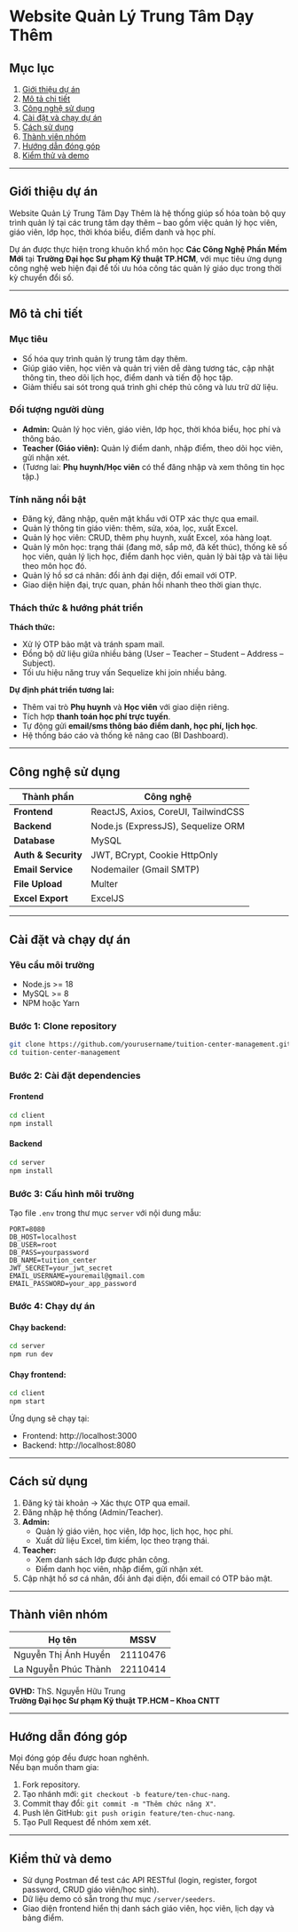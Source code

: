 # Website Quản Lý Trung Tâm Dạy Thêm

## Mục lục
1. [Giới thiệu dự án](#giới-thiệu-dự-án)
2. [Mô tả chi tiết](#mô-tả-chi-tiết)
3. [Công nghệ sử dụng](#công-nghệ-sử-dụng)
4. [Cài đặt và chạy dự án](#cài-đặt-và-chạy-dự-án)
5. [Cách sử dụng](#cách-sử-dụng)
6. [Thành viên nhóm](#thành-viên-nhóm)
7. [Hướng dẫn đóng góp](#hướng-dẫn-đóng-góp)
8. [Kiểm thử và demo](#kiểm-thử-và-demo)

---

## Giới thiệu dự án
Website Quản Lý Trung Tâm Dạy Thêm là hệ thống giúp số hóa toàn bộ quy trình quản lý tại các trung tâm dạy thêm – bao gồm việc quản lý học viên, giáo viên, lớp học, thời khóa biểu, điểm danh và học phí.

Dự án được thực hiện trong khuôn khổ môn học **Các Công Nghệ Phần Mềm Mới** tại **Trường Đại học Sư phạm Kỹ thuật TP.HCM**, với mục tiêu ứng dụng công nghệ web hiện đại để tối ưu hóa công tác quản lý giáo dục trong thời kỳ chuyển đổi số.

---

## Mô tả chi tiết

### Mục tiêu
- Số hóa quy trình quản lý trung tâm dạy thêm.  
- Giúp giáo viên, học viên và quản trị viên dễ dàng tương tác, cập nhật thông tin, theo dõi lịch học, điểm danh và tiến độ học tập.  
- Giảm thiểu sai sót trong quá trình ghi chép thủ công và lưu trữ dữ liệu.  

### Đối tượng người dùng
- **Admin:** Quản lý học viên, giáo viên, lớp học, thời khóa biểu, học phí và thông báo.  
- **Teacher (Giáo viên):** Quản lý điểm danh, nhập điểm, theo dõi học viên, gửi nhận xét.  
- (Tương lai: **Phụ huynh/Học viên** có thể đăng nhập và xem thông tin học tập.)

### Tính năng nổi bật
- Đăng ký, đăng nhập, quên mật khẩu với OTP xác thực qua email.  
- Quản lý thông tin giáo viên: thêm, sửa, xóa, lọc, xuất Excel.  
- Quản lý học viên: CRUD, thêm phụ huynh, xuất Excel, xóa hàng loạt.  
- Quản lý môn học: trạng thái (đang mở, sắp mở, đã kết thúc), thống kê số học viên, quản lý lịch học, điểm danh học viên, quản lý bài tập và tài liệu theo môn học đó.
- Quản lý hồ sơ cá nhân: đổi ảnh đại diện, đổi email với OTP.  
- Giao diện hiện đại, trực quan, phản hồi nhanh theo thời gian thực.  

### Thách thức & hướng phát triển
**Thách thức:**  
- Xử lý OTP bảo mật và tránh spam mail.  
- Đồng bộ dữ liệu giữa nhiều bảng (User – Teacher – Student – Address – Subject).  
- Tối ưu hiệu năng truy vấn Sequelize khi join nhiều bảng.  

**Dự định phát triển tương lai:**  
- Thêm vai trò **Phụ huynh** và **Học viên** với giao diện riêng.  
- Tích hợp **thanh toán học phí trực tuyến**.  
- Tự động gửi **email/sms thông báo điểm danh, học phí, lịch học**.  
- Hệ thống báo cáo và thống kê nâng cao (BI Dashboard).

---

## Công nghệ sử dụng

| Thành phần | Công nghệ |
|-------------|------------|
| **Frontend** | ReactJS, Axios, CoreUI, TailwindCSS |
| **Backend** | Node.js (ExpressJS), Sequelize ORM |
| **Database** | MySQL |
| **Auth & Security** | JWT, BCrypt, Cookie HttpOnly |
| **Email Service** | Nodemailer (Gmail SMTP) |
| **File Upload** | Multer |
| **Excel Export** | ExcelJS |

---

## Cài đặt và chạy dự án

### Yêu cầu môi trường
- Node.js >= 18  
- MySQL >= 8  
- NPM hoặc Yarn  

### Bước 1: Clone repository
```bash
git clone https://github.com/yourusername/tuition-center-management.git
cd tuition-center-management
```

### Bước 2: Cài đặt dependencies
#### Frontend
```bash
cd client
npm install
```

#### Backend
```bash
cd server
npm install
```

### Bước 3: Cấu hình môi trường
Tạo file `.env` trong thư mục `server` với nội dung mẫu:
```env
PORT=8080
DB_HOST=localhost
DB_USER=root
DB_PASS=yourpassword
DB_NAME=tuition_center
JWT_SECRET=your_jwt_secret
EMAIL_USERNAME=youremail@gmail.com
EMAIL_PASSWORD=your_app_password
```

### Bước 4: Chạy dự án
#### Chạy backend:
```bash
cd server
npm run dev
```

#### Chạy frontend:
```bash
cd client
npm start
```

Ứng dụng sẽ chạy tại:  
- Frontend: http://localhost:3000  
- Backend: http://localhost:8080  

---

## Cách sử dụng

1. Đăng ký tài khoản → Xác thực OTP qua email.  
2. Đăng nhập hệ thống (Admin/Teacher).  
3. **Admin:**  
   - Quản lý giáo viên, học viên, lớp học, lịch học, học phí.  
   - Xuất dữ liệu Excel, tìm kiếm, lọc theo trạng thái.  
4. **Teacher:**  
   - Xem danh sách lớp được phân công.  
   - Điểm danh học viên, nhập điểm, gửi nhận xét.  
5. Cập nhật hồ sơ cá nhân, đổi ảnh đại diện, đổi email có OTP bảo mật.  

---

## Thành viên nhóm

| Họ tên | MSSV |
|--------|------|
| Nguyễn Thị Ánh Huyền | 21110476 | 
| La Nguyễn Phúc Thành | 22110414 |

**GVHD:** ThS. Nguyễn Hữu Trung  
**Trường Đại học Sư phạm Kỹ thuật TP.HCM – Khoa CNTT**

---

## Hướng dẫn đóng góp
Mọi đóng góp đều được hoan nghênh.  
Nếu bạn muốn tham gia:
1. Fork repository.  
2. Tạo nhánh mới: `git checkout -b feature/ten-chuc-nang`.  
3. Commit thay đổi: `git commit -m "Thêm chức năng X"`.  
4. Push lên GitHub: `git push origin feature/ten-chuc-nang`.  
5. Tạo Pull Request để nhóm xem xét.  

---

## Kiểm thử và demo
- Sử dụng Postman để test các API RESTful (login, register, forgot password, CRUD giáo viên/học sinh).  
- Dữ liệu demo có sẵn trong thư mục `/server/seeders`.  
- Giao diện frontend hiển thị danh sách giáo viên, học viên, lịch dạy và bảng điểm.  
